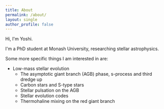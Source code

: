 ```yaml
---
title: About
permalink: /about/
layout: single
author_profile: false
---
```


Hi, I'm Yoshi. 

I'm a PhD student at Monash University, researching stellar astrophysics.

Some more specific things I am interested in are:

- Low-mass stellar evolution
    - The asymptotic giant branch (AGB) phase, s-process and third dredge up
    - Carbon stars and S-type stars
    - Stellar pulsation on the AGB
    - Stellar evolution codes
    - Thermohaline mixing on the red giant branch

<!-- I also like to play music, and dabble in various instruments!
 
You may also see me playing Japanese drums (taiko) at your local Japanese festival or event.  -->